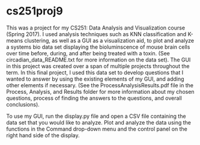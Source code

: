 # cs251proj9
This was a project for my CS251: Data Analysis and Visualization course (Spring 2017). 
I used analysis techniques such as KNN classification and K-means clustering, as well as a GUI as a visualization aid, to plot and analyze
a systems bio data set displaying the bioluminscence of mouse brain cells over time before, during, and after being treated with a toxin.
(See circadian_data_README.txt for more information on the data set).
The GUI in this project was created over a span of multiple projects throughout the term. In this final project, I used this data set to
develop questions that I wanted to answer by using the existing elements of my GUI, and adding other elements if necessary. (See the
ProcessAnalysisResults.pdf file in the Process, Analysis, and Results folder for more information about my chosen questions, process
of finding the answers to the questions, and overall conclusions).


To use my GUI, run the display.py file and open a CSV file containing the data set that you would like to analyze. Plot and analyze the data using the functions in the Command drop-down menu and the control panel on the right hand side of the display.
